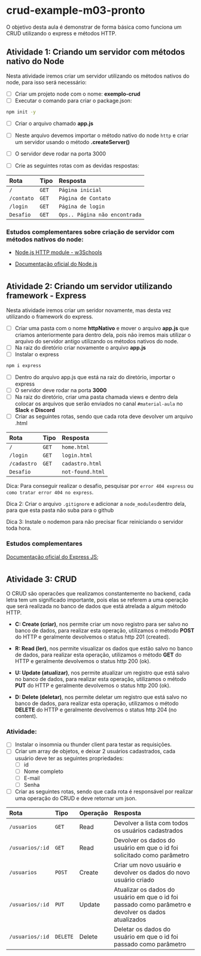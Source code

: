 # crud-example-m03-pronto
O objetivo desta aula é demonstrar de forma básica como funciona um CRUD utilizando o express e métodos HTTP.

## Atividade 1: Criando um servidor com métodos nativo do Node
Nesta atividade iremos criar um servidor utilizando os métodos nativos do node, para isso será necessário:

-  [ ] Criar um projeto node com o nome: **exemplo-crud**
-  [ ] Executar o comando para criar o package.json:
```bash
npm init -y
```

- [ ] Criar o arquivo chamado **app.js**
- [ ] Neste arquivo devemos importar o método nativo do node ``http`` e criar um servidor usando o método **.createServer()**
- [ ] O servidor deve rodar na porta 3000
- [ ] Crie as seguintes rotas com as devidas respostas:


| Rota      | Tipo       | Resposta                            |
| :---------| :--------- | :---------------------------------- |
| `/`       | `GET`      | `Página inicial`                    |
| `/contato`| `GET`      | `Página de Contato`                 | 
| `/login`  | `GET`      | `Página de login`                   |
| `Desafio` | `GET`      | `Ops.. Página não encontrada`       |

### Estudos complementares sobre criação de servidor com métodos nativos do node:

- [Node.js HTTP module - w3Schools](https://www.w3schools.com/nodejs/nodejs_http.asp)

- [Documentação oficial do Node.js](https://nodejs.org/api/http.html#httpcreateserveroptions-requestlistener)

#

## Atividade 2: Criando um servidor utilizando framework - Express
Nesta atividade iremos criar um seridor novamente, mas desta vez utilizando o framework do express.

- [ ] Criar uma pasta com o nome **httpNativo** e mover o arquivo **app.js** que criamos anteriormente para dentro dela, pois não iremos mais utilizar o arquivo do servidor antigo utilizando os métodos nativos do node.
- [ ] Na raiz do diretório criar novamente o arquivo **app.js**
- [ ] Instalar o express 
```bash
npm i express
```
- [ ] Dentro do arquivo app.js que está na raiz do diretório, importar o express
- [ ] O servidor deve rodar na porta **3000**
- [ ] Na raiz do diretório, criar uma pasta chamada views e dentro dela colocar os arquivos que serão enviados no canal ``#material-aula`` no **Slack** e **Discord**
- [ ] Criar as seguintes rotas, sendo que cada rota deve devolver um arquivo .html

| Rota         | Tipo       | Resposta                            |
| :------------| :--------- | :---------------------------------- |
| `/`          | `GET`      | `home.html`                         |
| `/login`     | `GET`      | `login.html`                        | 
| `/cadastro`  | `GET`      | `cadastro.html`                     |
| `Desafio`    |            | `not-found.html`                    |

Dica: Para conseguir realizar o desafio, pesquisar por `error 404 express` ou `como tratar error 404 no express`.

Dica 2: Criar o arquivo `.gitignore` e adicionar a `node_modules`dentro dela, para que esta pasta não suba para o github

Dica 3: Instale o nodemon para não precisar ficar reiniciando o servidor toda hora.
### Estudos complementares 
[Documentação oficial do Express JS](https://expressjs.com/pt-br/);

#

## Atividade 3: CRUD
O CRUD são operacões que realizamos constantemente no backend, cada letra tem um significado importante, pois elas se referem a uma operação que será realizada no banco de dados que está atrelada a algum método HTTP.

- **C: Create (criar)**, nos permite criar um novo registro para ser salvo no banco de dados, para realizar esta operação, utilizamos o método **POST** do HTTP e geralmente devolvemos o status http 201 (created).

- **R: Read (ler)**, nos permite visualizar os dados que estão salvo no banco de dados, para realizar esta operação, utilizamos o método **GET** do HTTP e geralmente devolvemos o status http 200 (ok).

- **U: Update (atualizar)**, nos permite atualizar um registro que está salvo no banco de dados, para realizar esta operação, utilizamos o método **PUT** do HTTP e geralmente devolvemos o status http 200 (ok).

- **D: Delete (deletar)**, nos permite deletar um registro que está salvo no banco de dados, para realizar esta operação, utilizamos o método **DELETE** do HTTP e geralmente devolvemos o status http 204 (no content).

### Atividade:
- [ ] Instalar o insomnia ou thunder client para testar as requisições.
- [ ] Criar um array de objetos, e deixar 2 usuários cadastrados, cada usuário deve ter as seguintes propriedades:
  - [ ] id
  - [ ] Nome completo
  - [ ] E-mail
  - [ ] Senha
- [ ] Criar as seguintes rotas, sendo que cada rota é responsável por realizar uma operação do CRUD e deve retornar um json.

| Rota             | Tipo       | Operação     | Resposta                                                               |                       
| :----------------| :--------- | :------------| :----------------------------------------------------------------------|
| `/usuarios`      | `GET`      | Read         | Devolver a lista com todos os usuários cadastrados                     |    
| `/usuarios/:id`  | `GET`      | Read         | Devolver os dados do usuário em que o id foi solicitado como parâmetro |          
| `/usuarios`      | `POST`     | Create       | Criar um novo usuário e devolver os dados do novo usuário criado       |          
| `/usuarios/:id`  | `PUT`      | Update       | Atualizar os dados do usuário em que o id foi passado como parâmetro e devolver os dados atualizados |                                                                    |
| `/usuarios/:id`  | `DELETE`   | Delete       | Deletar os dados do usuário em que o id foi passado como parâmetro                                                                       |